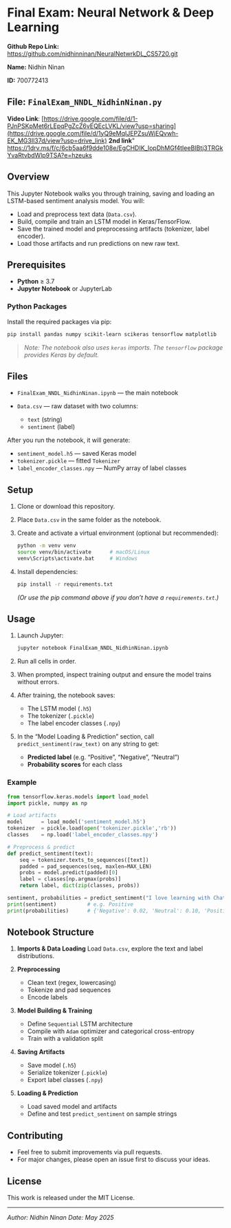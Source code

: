 # Final Exam: Neural Network & Deep Learning

**Github Repo Link:** https://github.com/nidhinninan/NeuralNetwrkDL_CS5720.git 

**Name:** Nidhin Ninan

**ID:** 700772413

## **File:** `FinalExam_NNDL_NidhinNinan.py`  
**Video Link**: [https://drive.google.com/file/d/1-PJnPSKpMet6rLEpqPgZcZ6vEQEcLVKL/view?usp=sharing](https://drive.google.com/file/d/1yQ9eMqIJEPZsuWjEQvwh-EK_MG3Il37d/view?usp=drive_link)
**2nd link**" https://1drv.ms/f/c/6cb5aa6f9dde108e/EgCHDIK_IopDhMGf4tIeeBIBtj3TRGkYvaRtvbdWlp9TSA?e=hzeuks
## Overview

This Jupyter Notebook walks you through training, saving and loading an LSTM-based sentiment analysis model. You will:

* Load and preprocess text data (`Data.csv`).
* Build, compile and train an LSTM model in Keras/TensorFlow.
* Save the trained model and preprocessing artifacts (tokenizer, label encoder).
* Load those artifacts and run predictions on new raw text.

## Prerequisites

* **Python** ≥ 3.7
* **Jupyter Notebook** or JupyterLab

### Python Packages

Install the required packages via pip:

```bash
pip install pandas numpy scikit-learn scikeras tensorflow matplotlib
```

> *Note: The notebook also uses `keras` imports. The `tensorflow` package provides Keras by default.*

## Files

* `FinalExam_NNDL_NidhinNinan.ipynb` — the main notebook
* `Data.csv` — raw dataset with two columns:

  * `text` (string)
  * `sentiment` (label)

After you run the notebook, it will generate:

* `sentiment_model.h5` — saved Keras model
* `tokenizer.pickle` — fitted `Tokenizer`
* `label_encoder_classes.npy` — NumPy array of label classes

## Setup

1. Clone or download this repository.
2. Place `Data.csv` in the same folder as the notebook.
3. Create and activate a virtual environment (optional but recommended):

   ```bash
   python -m venv venv
   source venv/bin/activate      # macOS/Linux
   venv\Scripts\activate.bat     # Windows
   ```
4. Install dependencies:

   ```bash
   pip install -r requirements.txt
   ```

   *(Or use the pip command above if you don’t have a `requirements.txt`.)*

## Usage

1. Launch Jupyter:

   ```bash
   jupyter notebook FinalExam_NNDL_NidhinNinan.ipynb
   ```
2. Run all cells in order.
3. When prompted, inspect training output and ensure the model trains without errors.
4. After training, the notebook saves:

   * The LSTM model (`.h5`)
   * The tokenizer (`.pickle`)
   * The label encoder classes (`.npy`)
5. In the “Model Loading & Prediction” section, call `predict_sentiment(raw_text)` on any string to get:

   * **Predicted label** (e.g. “Positive”, “Negative”, “Neutral”)
   * **Probability scores** for each class

### Example

```python
from tensorflow.keras.models import load_model
import pickle, numpy as np

# Load artifacts
model      = load_model('sentiment_model.h5')
tokenizer  = pickle.load(open('tokenizer.pickle','rb'))
classes    = np.load('label_encoder_classes.npy')

# Preprocess & predict
def predict_sentiment(text):
    seq = tokenizer.texts_to_sequences([text])
    padded = pad_sequences(seq, maxlen=MAX_LEN)
    probs = model.predict(padded)[0]
    label = classes[np.argmax(probs)]
    return label, dict(zip(classes, probs))

sentiment, probabilities = predict_sentiment("I love learning with ChatGPT!")
print(sentiment)          # e.g. Positive
print(probabilities)      # {'Negative': 0.02, 'Neutral': 0.10, 'Positive': 0.88}
```

## Notebook Structure

1. **Imports & Data Loading**
   Load `Data.csv`, explore the text and label distributions.
2. **Preprocessing**

   * Clean text (regex, lowercasing)
   * Tokenize and pad sequences
   * Encode labels
3. **Model Building & Training**

   * Define `Sequential` LSTM architecture
   * Compile with `Adam` optimizer and categorical cross-entropy
   * Train with a validation split
4. **Saving Artifacts**

   * Save model (`.h5`)
   * Serialize tokenizer (`.pickle`)
   * Export label classes (`.npy`)
5. **Loading & Prediction**

   * Load saved model and artifacts
   * Define and test `predict_sentiment` on sample strings

## Contributing

* Feel free to submit improvements via pull requests.
* For major changes, please open an issue first to discuss your ideas.

## License

This work is released under the MIT License.

---

*Author: Nidhin Ninan*
*Date: May 2025*


